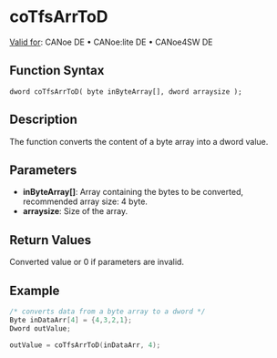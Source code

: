 # coTfsArrToD

[Valid for](../../../../Shared/FeatureAvailability.md): CANoe DE • CANoe:lite DE • CANoe4SW DE

## Function Syntax

```
dword coTfsArrToD( byte inByteArray[], dword arraysize );
```

## Description

The function converts the content of a byte array into a dword value.

## Parameters

- **inByteArray[]**: Array containing the bytes to be converted, recommended array size: 4 byte.
- **arraysize**: Size of the array.

## Return Values

Converted value or 0 if parameters are invalid.

## Example

```c
/* converts data from a byte array to a dword */
Byte inDataArr[4] = {4,3,2,1};
Dword outValue;

outValue = coTfsArrToD(inDataArr, 4);
```
